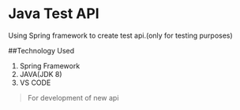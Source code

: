 # Java Test API
Using Spring framework to create test api.(only for testing purposes)

##Technology Used
1. Spring Framework
2. JAVA(JDK 8)
3. VS CODE

> For development of new api